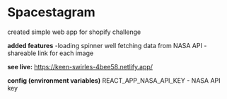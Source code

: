 # Spacestagram
created simple web app for shopify challenge

**added features**
-loading spinner well fetching data from NASA API 
-shareable link for each image

**see live:**
https://keen-swirles-4bee58.netlify.app/

**config (environment variables)**
REACT_APP_NASA_API_KEY - NASA API key
